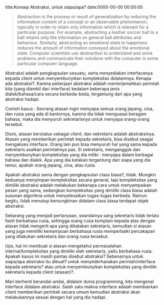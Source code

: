 title:Konsep Abstraksi, untuk siapa/apa?
date:0000-00-00 00:00:00

<blockquote>
 Abstraction is the process or result of generalization by reducing the information content of a concept or an observable phenomenon, typically in order to retain only information which is relevant for a particular purpose. For example, abstracting a leather soccer ball to a ball retains only the information on general ball attributes and behaviour. Similarly, abstracting an emotional state to happiness reduces the amount of information conveyed about the emotional state. Computer scientists use abstraction to understand and solve problems and communicate their solutions with the computer in some particular computer language.
</blockquote>
Abstraksi adalah pengkapsulan sesuatu, serta menyediakan interfacenya kepada client untuk menyembunyikan kompleksitas didalamnya. Kenapa ada abstraksi?. Karena pekerjaan abstraksi adalah menterjemahkan perintah kita (yang diambil dari interface) kedalam beberapa jenis dialek/bahasa/cara secara berbeda-beda, tergantung dari apa yang abstraksi hadapi.

Contoh kasus : Seorang atasan ingin menyapa semua orang jepang, cina, dan rusia yang ada di kantornya, karena dia tidak menguasai beragam bahasa, maka dia menyuruh sekretarisnya untuk menyapa orang-orang tersebut.

Disini, atasan berstatus sebagai client, dan sekretaris adalah abstraksinya. Atasan yang memberikan perintah kepada sekretaris, bisa disebut seagai mengakses interface. Orang lain pun bisa menyuruh hal yang sama kepada sekretaris asalkan perintahnya pas. Si sekretaris, mengangguk dan menyembunyikan kompleksitas yang dia miliki : menyapa dalam berbagai bahasa dan dialek. Apa yang dia katakan tergantung dari siapa yang dia temui, apakah orang jepang, cina, atau rusia.

Apakah abstraksi sama dengan pengkapsulan class biasa?, tidak. Mungkin keduanya menyimpan kompleksitas secara general, tapi kompleksitas yang dimiliki abstraksi adalah melakukan beberapa cara untuk menyampaikan pesan yang sama, sedangkan kompleksitas yang dimiliki class biasa adalah susunan algoritma untuk menyelesaikan tugas-tugas berbeda. Namun begitu, tidak menutup kemungkinan didalam class biasa terdapat objek abstraksi.

Sekarang yang menjadi pertanyaan, seandainya sang sekretaris tidak terlalu fasih berbahasa rusia, sehingga orang rusia komplain kepada atas dengan alasan tidak mengerti apa yang dikatakan sekretaris, kemudian si atasan yang juga memiliki kemampuan berbahasa rusia memperbaiki percakapan yang dilakukan sekretaris dan orang rusia tersebut.

Ups, hal ini membuat si atasan mengetahui permasalahan internal/kompleksitas yang dimiliki oleh sekretaris, yaitu berbahasa rusia. Apakah kasus ini masih pantas disebut abstraksi? Sebenarnya untuk siapa/apa abstraksi itu dibuat? untuk menyederhanakan perintah/interface kepada sekretaris? atau untuk menyembunyikan kompleksitas yang dimiliki sekretaris kepada client (atasan)?.

Mari berhenti berandai-andai, didalam dunia programming, kita mengenal interface didalam abstraksi. Salah satu makna interface adalah membiarkan client memberikan perintah secara umum kemudian abstraksi akan melakukannya sesuai dengan hal yang dia hadapi.
